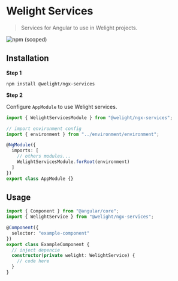 # Welight Services

> Services for Angular to use in Welight projects.

![npm (scoped)](https://img.shields.io/npm/v/@welight/ngx-services.svg)

## Installation

**Step 1**

`npm install @welight/ngx-services`

**Step 2**

Configure `AppModule` to use Welight services.

```typescript
import { WelightServicesModule } from "@welight/ngx-services";

// import environment config
import { environment } from "../environment/environment";

@NgModule({
  imports: [
    // others modules...
    WelightServicesModule.forRoot(environment)
  ]
})
export class AppModule {}
```

## Usage

```typescript
import { Component } from "@angular/core";
import { WelightService } from "@welight/ngx-services";

@Component({
  selector: "example-component"
})
export class ExampleComponent {
  // inject depencie
  constructor(private welight: WelightService) {
    // code here
  }
}
```
